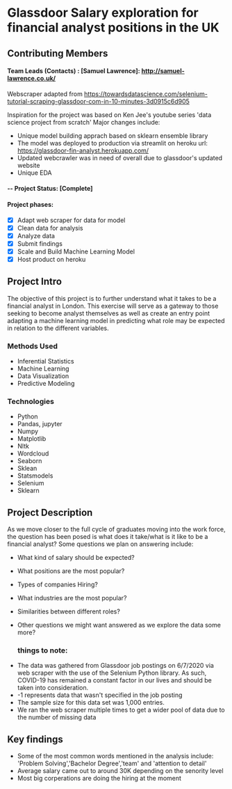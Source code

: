 # **Glassdoor Salary exploration for financial analyst positions in the UK**

## Contributing  Members

#### Team Leads (Contacts) : [Samuel Lawrence]: http://samuel-lawrence.co.uk/

Webscraper adapted from https://towardsdatascience.com/selenium-tutorial-scraping-glassdoor-com-in-10-minutes-3d0915c6d905

Inspiration for the project was based on Ken Jee's youtube series 'data science project from scratch'
Major changes include:
* Unique model building apprach based on sklearn ensemble library
* The model was deployed to production via streamlit on heroku url: https://glassdoor-fin-analyst.herokuapp.com/
* Updated webcrawler was in need of overall due to glassdoor's updated website 
* Unique EDA

#### -- Project Status: [Complete]
#### Project phases:
- [x] Adapt web scraper for data for model
- [x] Clean data for analysis
- [x] Analyze data
- [x] Submit findings
- [x] Scale and Build Machine Learning Model
- [x] Host product on heroku

## Project Intro
The objective of this project is to further understand what it takes to be a financial analyst in London. This exercise will serve as a gateway to those seeking to become analyst themselves as well as create an entry point adapting a machine learning model in predicting what role may be expected in relation to the different variables. 

### Methods Used
* Inferential Statistics
* Machine Learning
* Data Visualization
* Predictive Modeling

### Technologies
* Python
* Pandas, jupyter
* Numpy
* Matplotlib
* Nltk
* Wordcloud 
* Seaborn 
* Sklean
* Statsmodels
* Selenium
* Sklearn

## Project Description
As we move closer to the full cycle of graduates moving into the work force, the question has been posed is what does it take/what is it like to be a financial analyst? Some questions we plan on answering include:

- What kind of salary should be expected?
- What positions are the most popular?
- Types of companies Hiring?
- What industries are the most popular?
- Similarities between different roles?
- Other questions we might want answered as we explore the data some more?

    ### things to note:

* The data was gathered from Glassdoor job postings on 6/7/2020 via web scraper with the use of the Selenium Python library. As such, COVID-19  has remained a constant factor in our lives and should be taken into consideration.
* -1 represents data that wasn't specified in the job posting
* The sample size for this data set was 1,000 entries.
* We ran the web scraper multiple times to get a wider pool of data due to the number of missing data

## Key findings
- Some of the most common words mentioned in the analysis include: 'Problem Solving','Bachelor Degree','team' and 'attention to detail'
- Average salary came out to around 30K depending on the senority level
- Most big corperations are doing the hiring at the moment




